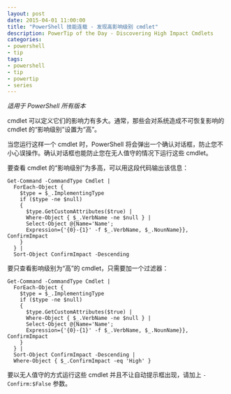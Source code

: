 ```yaml
---
layout: post
date: 2015-04-01 11:00:00
title: "PowerShell 技能连载 - 发现高影响级别 cmdlet"
description: PowerTip of the Day - Discovering High Impact Cmdlets
categories:
- powershell
- tip
tags:
- powershell
- tip
- powertip
- series
---
```

_适用于 PowerShell 所有版本_

cmdlet 可以定义它们的影响力有多大。通常，那些会对系统造成不可恢复影响的 cmdlet 的“影响级别”设置为“高”。

当您运行这样一个 cmdlet 时，PowerShell 将会弹出一个确认对话框，防止您不小心误操作。确认对话框也能防止您在无人值守的情况下运行这些 cmdlet。

要查看 cmdlet 的“影响级别”为多高，可以用这段代码输出该信息：

    Get-Command -CommandType Cmdlet | 
      ForEach-Object { 
        $type = $_.ImplementingType
        if ($type -ne $null)
        {
          $type.GetCustomAttributes($true) | 
          Where-Object { $_.VerbName -ne $null } |
          Select-Object @{Name='Name';
          Expression={'{0}-{1}' -f $_.VerbName, $_.NounName}}, ConfirmImpact
        }
      } |
      Sort-Object ConfirmImpact -Descending

要只查看影响级别为“高”的 cmdlet，只需要加一个过滤器：

    Get-Command -CommandType Cmdlet | 
      ForEach-Object { 
        $type = $_.ImplementingType
        if ($type -ne $null)
        {
          $type.GetCustomAttributes($true) | 
          Where-Object { $_.VerbName -ne $null } |
          Select-Object @{Name='Name';
          Expression={'{0}-{1}' -f $_.VerbName, $_.NounName}}, ConfirmImpact
        }
      } |
      Sort-Object ConfirmImpact -Descending |
      Where-Object { $_.ConfirmImpact -eq 'High' }

要以无人值守的方式运行这些 cmdlet 并且不让自动提示框出现，请加上 `-Confirm:$False` 参数。

<!--本文国际来源：[Discovering High Impact Cmdlets](http://community.idera.com/powershell/powertips/b/tips/posts/discovering-high-impact-cmdlets)-->

